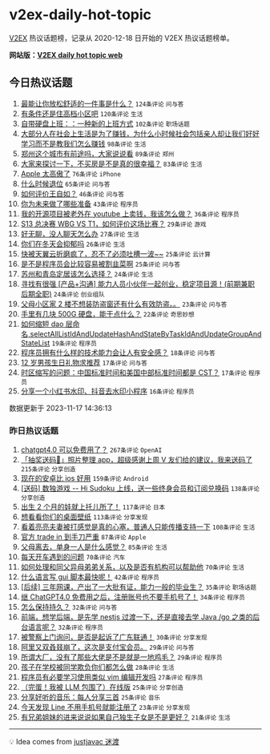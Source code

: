 # v2ex-daily-hot-topic

[V2EX](https://www.v2ex.com/) 热议话题榜，记录从 2020-12-18 日开始的 V2EX 热议话题榜单。

**网站版：[V2EX daily hot topic web](https://boojack.github.io/v2ex-daily-hot-topic-web/)**

## 今日热议话题

<!-- TODAY BEGIN -->

1. [最能让你放松舒适的一件事是什么？](https://www.v2ex.com/t/992694) `124条评论` `问与答`
1. [有条件还是住高档小区吧](https://www.v2ex.com/t/992660) `120条评论` `生活`
1. [自带硬盘上班：：一种新的上班方式](https://www.v2ex.com/t/992658) `102条评论` `职场话题`
1. [大部分人在社会上生活是为了赚钱，为什么小时候社会包括亲人却让我们好好学习而不是教我们怎么赚钱](https://www.v2ex.com/t/992700) `98条评论` `生活`
1. [郑州这个城市有前途吗，大家说说看](https://www.v2ex.com/t/992713) `89条评论` `郑州`
1. [大家来探讨一下，不买房是不是真的很幸福？](https://www.v2ex.com/t/992734) `83条评论` `生活`
1. [Apple 太高傲了](https://www.v2ex.com/t/992766) `76条评论` `iPhone`
1. [什么时候退位](https://www.v2ex.com/t/992683) `65条评论` `问与答`
1. [如何评价王自如？](https://www.v2ex.com/t/992844) `46条评论` `问与答`
1. [你为未来做了哪些准备](https://www.v2ex.com/t/992675) `43条评论` `程序员`
1. [我的开源项目被老外在 youtube 上卖钱，我该怎么做？](https://www.v2ex.com/t/992760) `36条评论` `程序员`
1. [S13 总决赛 WBG VS T1，如何评价这场比赛？](https://www.v2ex.com/t/992827) `29条评论` `游戏`
1. [好无聊，没人聊天怎么办](https://www.v2ex.com/t/992880) `27条评论` `生活`
1. [你们在冬天会抑郁吗](https://www.v2ex.com/t/992759) `26条评论` `生活`
1. [快被天翼云折磨疯了，忍不了必须吐槽一波~~](https://www.v2ex.com/t/992810) `25条评论` `云计算`
1. [是不是程序员会比较容易被割韭菜啊](https://www.v2ex.com/t/992674) `25条评论` `问与答`
1. [苏州和青岛定居该怎么选择？](https://www.v2ex.com/t/992786) `24条评论` `生活`
1. [寻找有很强 [产品+沟通] 能力人员小伙伴一起创业，稳定项目源！(前期兼职后期全职)](https://www.v2ex.com/t/992653) `24条评论` `创业组队`
1. [父母小区家 2 楼不想装防盗窗还有什么有效防盗。。](https://www.v2ex.com/t/992696) `23条评论` `问与答`
1. [手里有几块 500G 硬盘，能干点什么？](https://www.v2ex.com/t/992763) `22条评论` `奇思妙想`
1. [如何缩短 dao 层命名,selectAllListIdAndUpdateHashAndStateByTaskIdAndUpdateGroupAndStateList](https://www.v2ex.com/t/992758) `19条评论` `程序员`
1. [程序员拥有什么样的技术能力会让人有安全感？](https://www.v2ex.com/t/992673) `18条评论` `问与答`
1. [12 岁男孩生日礼物求推荐](https://www.v2ex.com/t/992717) `17条评论` `问与答`
1. [时区缩写的问题：中国标准时间和美国中部标准时间都是 CST？](https://www.v2ex.com/t/992656) `17条评论` `程序员`
1. [分享一个小红书水印、抖音去水印小程序](https://www.v2ex.com/t/992845) `16条评论` `程序员`

数据更新于 2023-11-17 14:36:13

<!-- TODAY END -->

### 昨日热议话题

<!-- YESTERDAY BEGIN -->

1. [chatgpt4.0 可以免费用了？](https://www.v2ex.com/t/992441) `267条评论` `OpenAI`
1. [「抽奖送码🎁」照片整理 app，超级感谢上周 V 友们给的建议，我来送码了](https://www.v2ex.com/t/992356) `215条评论` `分享创造`
1. [现在的安卓比 ios 好用](https://www.v2ex.com/t/992320) `159条评论` `Android`
1. [[送码] 数独游戏 -- Hi Sudoku 上线，送一些终身会员和订阅兑换码](https://www.v2ex.com/t/992373) `138条评论` `分享创造`
1. [出生 2 个月的娃就上托儿所了！](https://www.v2ex.com/t/992301) `117条评论` `日本`
1. [想看看你们的桌面壁纸](https://www.v2ex.com/t/992334) `113条评论` `分享发现`
1. [看着亮亮夫妻被打感觉是真的心塞，普通人只能传播支持一下](https://www.v2ex.com/t/992353) `108条评论` `生活`
1. [官方 trade in 到手刀严重](https://www.v2ex.com/t/992388) `87条评论` `Apple`
1. [父母离去，单身一人是什么感觉？](https://www.v2ex.com/t/992342) `85条评论` `生活`
1. [每天开车遇到的问题](https://www.v2ex.com/t/992389) `70条评论` `汽车`
1. [如何处理和同父异母弟弟关系，以及是否有机构可以帮助他](https://www.v2ex.com/t/992464) `70条评论` `生活`
1. [什么语言写 gui 脚本最快呢！](https://www.v2ex.com/t/992582) `42条评论` `程序员`
1. [[后续] 三年网课，产出了一大批有证，能力一般的毕业生？](https://www.v2ex.com/t/992446) `35条评论` `职场话题`
1. [继 ChatGPT4.0 免费用之后，注册账号也不要手机号了！](https://www.v2ex.com/t/992478) `34条评论` `程序员`
1. [怎么保持持久？](https://www.v2ex.com/t/992482) `32条评论` `问与答`
1. [前端，想学后端，是先学 nestjs 过渡一下，还是直接去学 Java /go 之类的后台语言呢？](https://www.v2ex.com/t/992386) `32条评论` `程序员`
1. [被警察上门询问，是否是起诉了广东联通！](https://www.v2ex.com/t/992496) `30条评论` `分享发现`
1. [阿里又双叒叕崩了，这次是支付宝会员。](https://www.v2ex.com/t/992476) `29条评论` `问与答`
1. [所谓大厂，没有了那些大佬是不是就是一地鸡毛？](https://www.v2ex.com/t/992336) `29条评论` `程序员`
1. [孩子在学校被同学欺负你们都怎么做](https://www.v2ex.com/t/992418) `28条评论` `生活`
1. [程序员有必要学习使用类似 vim 编辑开发吗](https://www.v2ex.com/t/992556) `27条评论` `程序员`
1. [（完蛋！我被 LLM 包围了）在线版](https://www.v2ex.com/t/992611) `25条评论` `分享创造`
1. [分享好听的音乐：每人分享三首](https://www.v2ex.com/t/992521) `25条评论` `音乐`
1. [今天发现 Line 不用手机号就能注册了](https://www.v2ex.com/t/992548) `23条评论` `分享发现`
1. [有兄弟姐妹的进来说说如果自己独生子女是不是更好？](https://www.v2ex.com/t/992609) `21条评论` `生活`

<!-- YESTERDAY END -->

---

💡 Idea comes from [justjavac 迷渡](https://github.com/justjavac/)
